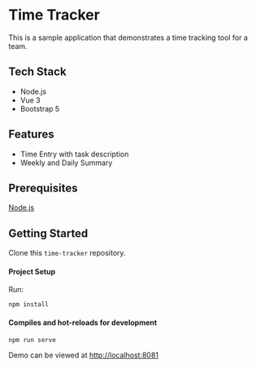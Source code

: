 # Time Tracker

This is a sample application that demonstrates a time tracking tool for a team.

## Tech Stack
* Node.js
* Vue 3
* Bootstrap 5

## Features
* Time Entry with task description
* Weekly and Daily Summary

## Prerequisites

[Node.js](https://nodejs.org/en/download)

## Getting Started

Clone this `time-tracker` repository.

#### Project Setup
Run:
```
npm install
```

#### Compiles and hot-reloads for development
```
npm run serve
```

Demo can be viewed at [http://localhost:8081](http://localhost:8081)

